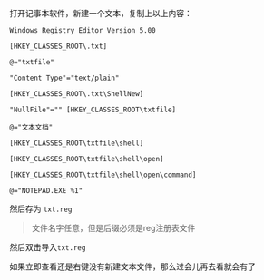 打开记事本软件，新建一个文本，复制上以上内容：
```
Windows Registry Editor Version 5.00

[HKEY_CLASSES_ROOT\.txt]

@="txtfile"

"Content Type"="text/plain"

[HKEY_CLASSES_ROOT\.txt\ShellNew]

"NullFile"="" [HKEY_CLASSES_ROOT\txtfile]

@="文本文档"

[HKEY_CLASSES_ROOT\txtfile\shell]

[HKEY_CLASSES_ROOT\txtfile\shell\open]

[HKEY_CLASSES_ROOT\txtfile\shell\open\command]

@="NOTEPAD.EXE %1"
```

然后存为 `txt.reg`
> 文件名字任意，但是后缀必须是reg注册表文件

然后双击导入`txt.reg`

如果立即查看还是右键没有新建文本文件，那么过会儿再去看就会有了

